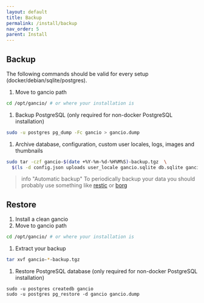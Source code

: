 ```yaml
---
layout: default
title: Backup
permalink: /install/backup
nav_order: 5
parent: Install
---
```


## Backup

The following commands should be valid for every setup (docker/debian/sqlite/postgres).

1. Move to gancio path
```bash
cd /opt/gancio/ # or where your installation is
```

1. Backup PostgreSQL (only required for non-docker PostgreSQL installation)
```bash
sudo -u postgres pg_dump -Fc gancio > gancio.dump
```

1. Archive database, configuration, custom user locales, logs, images and thumbnails
```bash
sudo tar -czf gancio-$(date +%Y-%m-%d-%H%M%S)-backup.tgz  \
  $(ls -d config.json uploads user_locale gancio.sqlite db.sqlite gancio.dump postgres data db logs 2> /dev/null)
```

> info "Automatic backup"
> To periodically backup your data you should probably use something like [restic](https://restic.net) or [borg](https://www.borgbackup.org/)


## Restore

1. Install a clean gancio
1. Move to gancio path
```bash
cd /opt/gancio/ # or where your installation is
```

1. Extract your backup
```bash
tar xvf gancio-*-backup.tgz
```

1. Restore PostgreSQL database (only required for non-docker PostgreSQL installation)
```
sudo -u postgres createdb gancio
sudo -u postgres pg_restore -d gancio gancio.dump
```